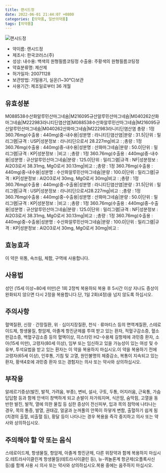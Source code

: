 ```yaml
---
title: 랜시드정
date: 2022-06-01 21:44:07 +0800
categories: [의약품, 일반의약품]
tags: [의약품]
---
```

![랜시드정](https://nedrug.mfds.go.kr/pbp/cmn/itemImageDownload/146031828436400082)

- 약이름: 랜시드정
- 제조사: 한국코러스(주)
- 성상: 내수용: 백색의 원형필름코팅정
수출용: 주황색의 원형필름코팅정
- 약효분류명: 제산제
- 허가일자: 20071128
- 보관방법: 기밀용기, 실온(1~30℃)보관
- 사용기간: 제조일로부터 36 개월
## 유효성분
M088538수산화알루민산마그네슘|M216095규산알루민산마그네슘|M040262산화마그네슘|M222983라니티딘염산염|M088538수산화알루민산마그네슘|M216095규산알루민산마그네슘|M040262산화마그네슘|M222983라니티딘염산염
총량 : 1정 360.76mg(수출용 : 440mg)중-내수용|성분명 : 라니티딘염산염|분량 : 31.5|단위 : 밀리그램|규격 : USP|성분정보 : 라니티딘으로서 28.227mg|비고 : ;총량 : 1정 360.76mg(수출용 : 440mg)중-내수용|성분명 : 산화마그네슘|분량 : 50.0|단위 : 밀리그램|규격 : KP|성분정보 : |비고 : ;총량 : 1정 360.76mg(수출용 : 440mg)중-내수용|성분명 : 규산알루민산마그네슘|분량 : 125.0|단위 : 밀리그램|규격 : NF|성분정보 : Al2O3로서 38.31mg, MgO로서 30.13mg|비고 : ;총량 : 1정 360.76mg(수출용 : 440mg)중-내수용|성분명 : 수산화알루민산마그네슘|분량 : 100.0|단위 : 밀리그램|규격 : KP|성분정보 : Al2O3로서 30mg, MgO로서 30mg|비고 : ;총량 : 1정 360.76mg(수출용 : 440mg)중-수출용|성분명 : 라니티딘염산염|분량 : 31.5|단위 : 밀리그램|규격 : USP|성분정보 : 라니티딘으로서28.227mg|비고 : ;총량 : 1정 360.76mg(수출용 : 440mg)중-수출용|성분명 : 산화마그네슘|분량 : 50.0|단위 : 밀리그램|규격 : KP|성분정보 : |비고 : ;총량 : 1정 360.76mg(수출용 : 440mg)중-수출용|성분명 : 규산알루민산마그네슘|분량 : 125.0|단위 : 밀리그램|규격 : NF|성분정보 : Al2O3로서 38.31mg, MgO로서 30.13mg|비고 : ;총량 : 1정 360.76mg(수출용 : 440mg)중-수출용|성분명 : 수산화알루민산마그네슘|분량 : 100.0|단위 : 밀리그램|규격 : KP|성분정보 : Al2O3로서 30mg, MgO로서 30mg|비고 :
## 효능효과
이 약은 위통, 속쓰림, 체함, 구역에 사용합니다.
## 사용법
성인 (15세 이상~80세 미만)은 1회 2정씩 복용하되 복용 후 5시간 이상 지나도 증상이 완화되지 않으면 다시 2정을 복용합니다.단, 1일 2회(4정)을 넘지 않도록 하십시오.
## 주의사항
혈액질환, 신장ㆍ간장질환, 위ㆍ십이지장질환, 천식ㆍ류마티스 등의 면역계질환, 스테로이드제, 항생물질, 항암제, 아졸계 항진균제를 투여 받고 있는 환자, 적혈구감소증, 혈소판감소증, 백혈구감소증 등의 혈액이상, 히스타민 H2-수용체 길항제에 과민증 환자, 소아(15세 미만), 고령자(80세 이상), 임부 또는 임신하고 있을 가능성이 있는 여성 및 수유부, 투석요법을 받고 있는 환자는 이 약을 복용하지 마십시오.이 약을 복용하기 전에 고령자(65세 이상), 인후통, 기침 및 고열, 원인불명의 체중감소, 복통이 지속되고 있는 환자, 황색4호에 과민증 환자 또는 경험자는 의사 또는 약사와 상의하십시오.
## 부작용
알레르기증상(발진, 발적, 가려움, 부종), 변비, 설사, 구토, 두통, 어지러움, 근육통, 가슴답답함 등과 함께 안색이 창백하게 되고 손발이 차가워지며, 식은땀, 숨막힘, 고열을 동반한 발진, 발적, 열에 의한 물집 등 심한 증상이 전신피부, 입과 목의 점막에 나타나는 경우, 목의 통증, 발열, 권태감, 얼굴과 눈꺼풀의 안쪽이 하얗게 변함, 출혈하기 쉽게 됨(치경의 출혈, 비출혈 등), 황달 등이 나타나는 경우 복용을 즉각 중지하고 의사 또는 약사와 상의하십시오.
## 주의해야 할 약 또는 음식
스테로이드제, 항생물질, 항암제, 아졸계 항진균제, 다른 위장약과 함께 복용하지 마십시오.테트라사이클린계 항생물질(테트라사이클린 등), 뉴-퀴놀론계 항균제(오플록사신 등)를 함께 사용 시 의사 또는 약사와 상의하십시오.복용 중에는 음주하지 마십시오.
